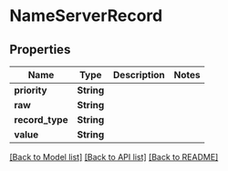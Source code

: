 # NameServerRecord

## Properties

Name | Type | Description | Notes
------------ | ------------- | ------------- | -------------
**priority** | **String** |  | 
**raw** | **String** |  | 
**record_type** | **String** |  | 
**value** | **String** |  | 

[[Back to Model list]](../README.md#documentation-for-models) [[Back to API list]](../README.md#documentation-for-api-endpoints) [[Back to README]](../README.md)


